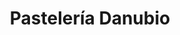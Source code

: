 ---
title: "Pastelería Danubio"
url: /caracas/pasteleria-danubio-4a-transversal-de-los-palos-grandes/
shop: pastelería
---